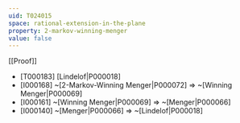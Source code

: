 ```yaml
---
uid: T024015
space: rational-extension-in-the-plane
property: 2-markov-winning-menger
value: false
---
```

[[Proof]]

* [T000183] [Lindelof|P000018]
* [I000168] ~[2-Markov-Winning Menger|P000072] => ~[Winning Menger|P000069]
* [I000161] ~[Winning Menger|P000069] => ~[Menger|P000066]
* [I000140] ~[Menger|P000066] => ~[Lindelof|P000018]


